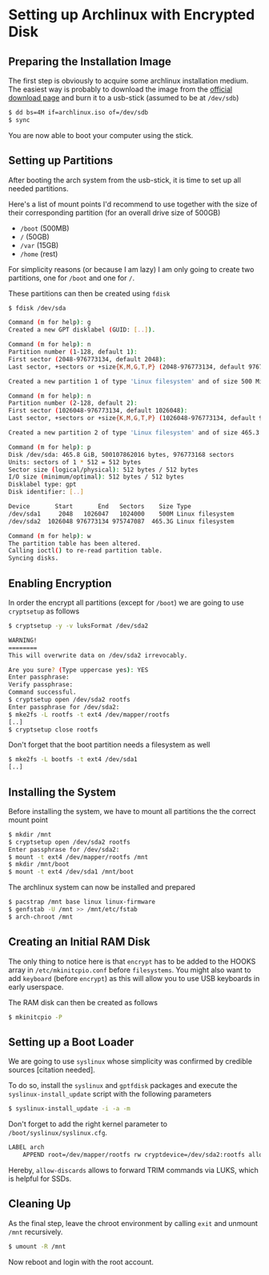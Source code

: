 # Setting up Archlinux with Encrypted Disk

## Preparing the Installation Image

The first step is obviously to acquire some archlinux installation medium. The easiest way is probably to download the image from the [official download page](https://www.archlinux.org/download/) and burn it to a usb-stick (assumed to be at `/dev/sdb`)

```bash
$ dd bs=4M if=archlinux.iso of=/dev/sdb
$ sync
```

You are now able to boot your computer using the stick.


## Setting up Partitions

After booting the arch system from the usb-stick, it is time to set up all needed partitions.

Here's a list of mount points I'd recommend to use together with the size of their corresponding partition (for an overall drive size of 500GB)

* `/boot` (500MB)
* `/` (50GB)
* `/var` (15GB)
* `/home` (rest)

For simplicity reasons (or because I am lazy) I am only going to create two partitions, one for `/boot` and one for `/`.

These partitions can then be created using `fdisk`

```bash
$ fdisk /dev/sda

Command (m for help): g
Created a new GPT disklabel (GUID: [..]).

Command (m for help): n
Partition number (1-128, default 1):
First sector (2048-976773134, default 2048):
Last sector, +sectors or +size{K,M,G,T,P} (2048-976773134, default 976773134): +500M

Created a new partition 1 of type 'Linux filesystem' and of size 500 MiB.

Command (m for help): n
Partition number (2-128, default 2):
First sector (1026048-976773134, default 1026048):
Last sector, +sectors or +size{K,M,G,T,P} (1026048-976773134, default 976773134):

Created a new partition 2 of type 'Linux filesystem' and of size 465.3 GiB.

Command (m for help): p
Disk /dev/sda: 465.8 GiB, 500107862016 bytes, 976773168 sectors
Units: sectors of 1 * 512 = 512 bytes
Sector size (logical/physical): 512 bytes / 512 bytes
I/O size (minimum/optimal): 512 bytes / 512 bytes
Disklabel type: gpt
Disk identifier: [..]

Device       Start       End   Sectors    Size Type
/dev/sda1     2048   1026047   1024000    500M Linux filesystem
/dev/sda2  1026048 976773134 975747087  465.3G Linux filesystem

Command (m for help): w
The partition table has been altered.
Calling ioctl() to re-read partition table.
Syncing disks.
```


## Enabling Encryption

In order the encrypt all partitions (except for `/boot`) we are going to use `cryptsetup` as follows

```bash
$ cryptsetup -y -v luksFormat /dev/sda2

WARNING!
========
This will overwrite data on /dev/sda2 irrevocably.

Are you sure? (Type uppercase yes): YES
Enter passphrase:
Verify passphrase:
Command successful.
$ cryptsetup open /dev/sda2 rootfs
Enter passphrase for /dev/sda2:
$ mke2fs -L rootfs -t ext4 /dev/mapper/rootfs
[..]
$ cryptsetup close rootfs
```

Don't forget that the boot partition needs a filesystem as well

```bash
$ mke2fs -L bootfs -t ext4 /dev/sda1
[..]
```


## Installing the System

Before installing the system, we have to mount all partitions the the correct mount point

```bash
$ mkdir /mnt
$ cryptsetup open /dev/sda2 rootfs
Enter passphrase for /dev/sda2:
$ mount -t ext4 /dev/mapper/rootfs /mnt
$ mkdir /mnt/boot
$ mount -t ext4 /dev/sda1 /mnt/boot
```

The archlinux system can now be installed and prepared

```bash
$ pacstrap /mnt base linux linux-firmware
$ genfstab -U /mnt >> /mnt/etc/fstab
$ arch-chroot /mnt
```


## Creating an Initial RAM Disk

The only thing to notice here is that `encrypt` has to be added to the HOOKS array in `/etc/mkinitcpio.conf` before `filesystems`.
You might also want to add `keyboard` (before `encrypt`) as this will allow you to use USB keyboards in early userspace.

The RAM disk can then be created as follows

```bash
$ mkinitcpio -P
```


## Setting up a Boot Loader

We are going to use `syslinux` whose simplicity was confirmed by credible sources [citation needed].

To do so, install the `syslinux` and `gptfdisk` packages and execute the `syslinux-install_update` script with the following parameters

```bash
$ syslinux-install_update -i -a -m
```

Don't forget to add the right kernel parameter to `/boot/syslinux/syslinux.cfg`.

```bash
LABEL arch
	APPEND root=/dev/mapper/rootfs rw cryptdevice=/dev/sda2:rootfs allow-discards
```

Hereby, `allow-discards` allows to forward TRIM commands via LUKS, which is helpful for SSDs.


## Cleaning Up

As the final step, leave the chroot environment by calling `exit` and unmount `/mnt` recursively.

```bash
$ umount -R /mnt
```

Now reboot and login with the root account.
